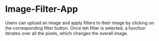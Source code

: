 # Image-Filter-App
Users can upload an image and apply filters to their image by clicking on the corresponding filter button.
Once teh filter is selected, a function iterates over all the pixels, which changes the overall image.
